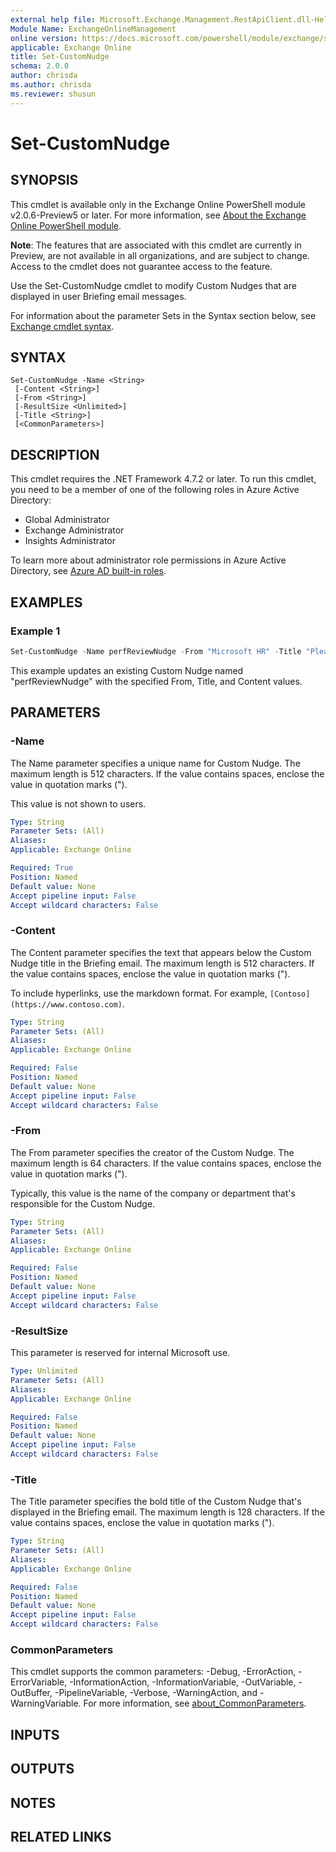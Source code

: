 ```yaml
---
external help file: Microsoft.Exchange.Management.RestApiClient.dll-Help.xml
Module Name: ExchangeOnlineManagement
online version: https://docs.microsoft.com/powershell/module/exchange/set-customnudge
applicable: Exchange Online
title: Set-CustomNudge
schema: 2.0.0
author: chrisda
ms.author: chrisda
ms.reviewer: shusun
---
```


# Set-CustomNudge

## SYNOPSIS
This cmdlet is available only in the Exchange Online PowerShell module v2.0.6-Preview5 or later. For more information, see [About the Exchange Online PowerShell module](https://docs.microsoft.com/powershell/exchange/exchange-online-powershell-v2).

**Note**: The features that are associated with this cmdlet are currently in Preview, are not available in all organizations, and are subject to change. Access to the cmdlet does not guarantee access to the feature.

Use the Set-CustomNudge cmdlet to modify Custom Nudges that are displayed in user Briefing email messages.

For information about the parameter Sets in the Syntax section below, see [Exchange cmdlet syntax](https://docs.microsoft.com/powershell/exchange/exchange-cmdlet-syntax).

## SYNTAX

```
Set-CustomNudge -Name <String>
 [-Content <String>]
 [-From <String>]
 [-ResultSize <Unlimited>]
 [-Title <String>]
 [<CommonParameters>]
```

## DESCRIPTION
This cmdlet requires the .NET Framework 4.7.2 or later. To run this cmdlet, you need to be a member of one of the following roles in Azure Active Directory:

- Global Administrator
- Exchange Administrator
- Insights Administrator

To learn more about administrator role permissions in Azure Active Directory, see [Azure AD built-in roles](https://docs.microsoft.com/azure/active-directory/roles/permissions-reference).

## EXAMPLES

### Example 1
```powershell
Set-CustomNudge -Name perfReviewNudge -From "Microsoft HR" -Title "Please complete your performance reviews ASAP" -Content "They are very important to help your colleagues grow professionally."
```

This example updates an existing Custom Nudge named "perfReviewNudge" with the specified From, Title, and Content values.

## PARAMETERS

### -Name
The Name parameter specifies a unique name for Custom Nudge. The maximum length is 512 characters. If the value contains spaces, enclose the value in quotation marks (").

This value is not shown to users.

```yaml
Type: String
Parameter Sets: (All)
Aliases:
Applicable: Exchange Online

Required: True
Position: Named
Default value: None
Accept pipeline input: False
Accept wildcard characters: False
```

### -Content
The Content parameter specifies the text that appears below the Custom Nudge title in the Briefing email. The maximum length is 512 characters. If the value contains spaces, enclose the value in quotation marks (").

To include hyperlinks, use the markdown format. For example, `[Contoso](https://www.contoso.com)`.

```yaml
Type: String
Parameter Sets: (All)
Aliases:
Applicable: Exchange Online

Required: False
Position: Named
Default value: None
Accept pipeline input: False
Accept wildcard characters: False
```

### -From
The From parameter specifies the creator of the Custom Nudge. The maximum length is 64 characters. If the value contains spaces, enclose the value in quotation marks (").

Typically, this value is the name of the company or department that's responsible for the Custom Nudge.

```yaml
Type: String
Parameter Sets: (All)
Aliases:
Applicable: Exchange Online

Required: False
Position: Named
Default value: None
Accept pipeline input: False
Accept wildcard characters: False
```

### -ResultSize
This parameter is reserved for internal Microsoft use.

```yaml
Type: Unlimited
Parameter Sets: (All)
Aliases:
Applicable: Exchange Online

Required: False
Position: Named
Default value: None
Accept pipeline input: False
Accept wildcard characters: False
```

### -Title
The Title parameter specifies the bold title of the Custom Nudge that's displayed in the Briefing email. The maximum length is 128 characters. If the value contains spaces, enclose the value in quotation marks (").

```yaml
Type: String
Parameter Sets: (All)
Aliases:
Applicable: Exchange Online

Required: False
Position: Named
Default value: None
Accept pipeline input: False
Accept wildcard characters: False
```

### CommonParameters
This cmdlet supports the common parameters: -Debug, -ErrorAction, -ErrorVariable, -InformationAction, -InformationVariable, -OutVariable, -OutBuffer, -PipelineVariable, -Verbose, -WarningAction, and -WarningVariable. For more information, see [about_CommonParameters](https://go.microsoft.com/fwlink/p/?LinkID=113216).

## INPUTS

## OUTPUTS

## NOTES

## RELATED LINKS
